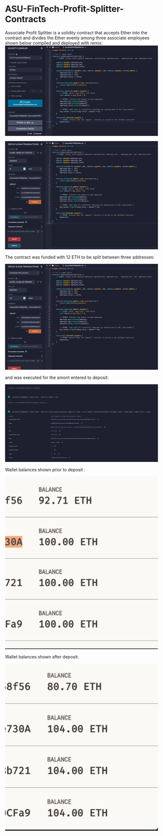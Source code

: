 # ASU-FinTech-Profit-Splitter-Contracts

Associate Profit Splitter is a solidity contract that accepts Ether into the contract and divides the Ether evenly among three associate employees shown below compiled and deployed with remix:
![image](https://github.com/sr2151/ASU-FinTech-Profit-Splitter-Contracts/blob/main/Screen%20Shots/Compiled_AssociateProfitSplitter.png)

![image](https://github.com/sr2151/ASU-FinTech-Profit-Splitter-Contracts/blob/main/Screen%20Shots/Deployed_AssociateProfitSplitter.png)

The contract was funded with 12 ETH to be split between three addresses:

![image](https://github.com/sr2151/ASU-FinTech-Profit-Splitter-Contracts/blob/main/Screen%20Shots/Deposit_AssociateProfitSplitter.png)

and was executed for the amont entered to deposit:

![image](https://github.com/sr2151/ASU-FinTech-Profit-Splitter-Contracts/blob/main/Screen%20Shots/ContractExecution_AssociateProfitSplitter.png)


Wallet balances shown prior to deposit :

![image](https://github.com/sr2151/ASU-FinTech-Profit-Splitter-Contracts/blob/main/Screen%20Shots/WalletBalances.png)

Wallet balances shown after deposit:

![image](https://github.com/sr2151/ASU-FinTech-Profit-Splitter-Contracts/blob/main/Screen%20Shots/AfterDeposit_WalletBalances.png)




